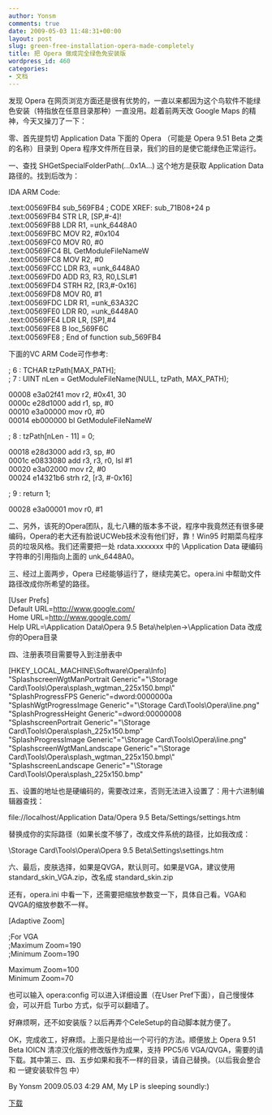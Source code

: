 ```yaml
---
author: Yonsm
comments: true
date: 2009-05-03 11:48:31+00:00
layout: post
slug: green-free-installation-opera-made-completely
title: 把 Opera 做成完全绿色免安装版
wordpress_id: 460
categories:
- 文档
---
```


发现 Opera 在网页浏览方面还是很有优势的，一直以来都因为这个鸟软件不能绿色安装（特指放在任意目录那种）一直没用。趁着前两天改 Google Maps 的精神，今天又操刀了一下：  
<!-- more -->  
  
零、首先提剪切 Application Data 下面的 Opera （可能是 Opera 9.51 Beta 之类的名称）目录到 Opera 程序文件所在目录，我们的目的是使它能绿色正常运行。  
  
  
一、查找 SHGetSpecialFolderPath(...0x1A...) 这个地方是获取 Application Data路径的。找到后改为：  
  
IDA ARM Code:  
  
  
.text:00569FB4 sub_569FB4                              ; CODE XREF: sub_71B08+24 p  
.text:00569FB4                 STR     LR, [SP,#-4]!  
.text:00569FB8                 LDR     R1, =unk_6448A0  
.text:00569FBC                 MOV     R2, #0x104  
.text:00569FC0                 MOV     R0, #0  
.text:00569FC4                 BL      GetModuleFileNameW  
.text:00569FC8                 MOV     R2, #0  
.text:00569FCC                 LDR     R3, =unk_6448A0  
.text:00569FD0                 ADD     R3, R3, R0,LSL#1  
.text:00569FD4                 STRH    R2, [R3,#-0x16]  
.text:00569FD8                 MOV     R0, #1  
.text:00569FDC                 LDR     R1, =unk_63A32C  
.text:00569FE0                 LDR     R0, =unk_6448A0  
.text:00569FE4                 LDR     LR, [SP],#4  
.text:00569FE8                 B       loc_569F6C  
.text:00569FE8 ; End of function sub_569FB4  
  
下面的VC ARM Code可作参考:  
  
  
; 6    :   TCHAR tzPath[MAX_PATH];  
; 7    :   UINT nLen = GetModuleFileName(NULL, tzPath, MAX_PATH);  
  
 00008  e3a02f41   mov         r2, #0x41, 30  
 0000c  e28d1000   add         r1, sp, #0  
 00010  e3a00000   mov         r0, #0  
 00014  eb000000   bl          GetModuleFileNameW  
  
; 8    :   tzPath[nLen - 11] = 0;  
  
 00018  e28d3000   add         r3, sp, #0  
 0001c  e0833080   add         r3, r3, r0, lsl #1  
 00020  e3a02000   mov         r2, #0  
 00024  e14321b6   strh        r2, [r3, #-0x16]  
  
; 9    :   return 1;  
  
 00028  e3a00001   mov         r0, #1  
  
二、另外，该死的Opera团队，乱七八糟的版本多不说，程序中我竟然还有很多硬编码，Opera的老大还有脸说UCWeb技术没有他们好，靠！Win95 时期菜鸟程序员的垃圾风格。我们还需要把一处 rdata.xxxxxxx 中的 \Application Data 硬编码字符串的引用指向上面的 unk_6448A0。  
  
  
三、经过上面两步，Opera 已经能够运行了，继续完美它。opera.ini 中帮助文件路径改成你所希望的路径。  
  
[User Prefs]  
Default URL=http://www.google.com/  
Home URL=http://www.google.com/  
Help URL=\Application Data\Opera 9.5 Beta\help\en\->\Application Data  改成你的Opera目录  
  
  
四、注册表项目需要导入到注册表中  
  
  
[HKEY_LOCAL_MACHINE\Software\Opera\Info]  
"SplashscreenWgtManPortrait Generic"="\\Storage Card\\Tools\\Opera\\splash_wgtman_225x150.bmp\\"  
"SplashProgressFPS Generic"=dword:0000000a  
"SplashWgtProgressImage Generic"="\\Storage Card\\Tools\\Opera\\line.png"  
"SplashProgressHeight Generic"=dword:00000008  
"SplashscreenPortrait Generic"="\\Storage Card\\Tools\\Opera\\splash_225x150.bmp"  
"SplashProgressImage Generic"="\\Storage Card\\Tools\\Opera\\line.png"  
"SplashscreenWgtManLandscape Generic"="\\Storage Card\\Tools\\Opera\\splash_wgtman_225x150.bmp\\"  
"SplashscreenLandscape Generic"="\\Storage Card\\Tools\\Opera\\splash_225x150.bmp"  
  
五、设置的地址也是硬编码的，需要改过来，否则无法进入设置了：用十六进制编辑器查找：  
  
  
file://localhost/Application Data/Opera 9.5 Beta/Settings/settings.htm  
  
替换成你的实际路径（如果长度不够了，改成文件系统的路径，比如我改成：  
  
  
\Storage Card\Tools\Opera\Opera 9.5 Beta\Settings\settings.htm  
  
六、最后，皮肤选择，如果是QVGA，默认则可。如果是VGA，建议使用 standard_skin_VGA.zip，改名成 standard_skin.zip  
  
还有，opera.ini 中看一下，还需要把缩放参数变一下，具体自己看。VGA和QVGA的缩放参数不一样。  
  
[Adaptive Zoom]  
  
;For VGA  
;Maximum Zoom=190  
;Minimum Zoom=190  
  
Maximum Zoom=100  
Minimum Zoom=70  
  
也可以输入 opera:config 可以进入详细设置（在User Pref下面），自己慢慢体会，可以开启 Turbo 方式，似乎可以翻墙了。  
  
  
好麻烦啊，还不如安装版？以后再弄个CeleSetup的自动脚本就方便了。  
  
OK，完成收工，好麻烦。上面只是给出一个可行的方法。顺便放上 Opera 9.51 Beta IOICN 清凉汉化版的修改版作为成果，支持 PPC5/6 VGA/QVGA，需要的请下载。其中第三、四、五步如果和我不一样的目录，请自己替换。（以后我会整合和 一键安装软件包 中）  
  
  
By Yonsm 2009.05.03 4:29 AM, My LP is sleeping soundly:)  
  
  
[下载](/assets/Opera.zip)  
  
  

